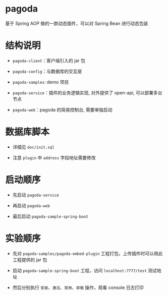 # pagoda
基于 Spring AOP 做的一款动态插件，可以对 Spring Bean 进行动态包装

# 结构说明

- `pagoda-client`：客户端引入的 jar 包

- `pagoda-config`：与数据库的交互层

- `pagoda-samples`: demo 项目

- `pagoda-service`：插件的业务逻辑实现, 对外提供了 open-api, 可以部署多台节点

- `pagoda-web`：pagoda 的简易控制台, 需要单独启动

# 数据库脚本

- 详细见 `doc/init.sql`

- 注意 `plugin` 中 `address` 字段地址需要修改

# 启动顺序

- 先启动 `pagoda-service`

- 再启动 `pagoda-web`

- 最后启动 `pagoda-sample-spring-boot`

# 实验顺序

- 先对 `pagoda-samples/pagoda-embed-plugin` 工程打包，上传插件时可以用此工程提供的 jar 包

- 启动 `pagoda-sample-spring-boot` 工程，访问 `localhost:7777/test` 测试地址

- 然后分别执行 `安装`、`激活`、`禁用`、`卸载` 操作，观看 console 日志打印